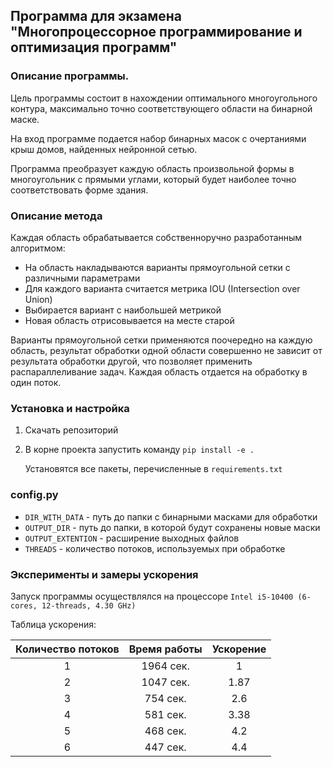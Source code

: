 ## Программа для экзамена "Многопроцессорное программирование и оптимизация программ"

### Описание программы.
Цель программы состоит в нахождении оптимального многоугольного контура, максимально точно соответствующего области на бинарной маске.

На вход программе подается набор бинарных масок с очертаниями крыш домов, найденных нейронной сетью.

Программа преобразует каждую область произвольной формы в многоугольник с прямыми углами, который будет наиболее точно соответствовать форме здания. 

### Описание метода
Каждая область обрабатывается собственноручно разработанным алгоритмом:
- На область накладываются варианты прямоугольной сетки с различными параметрами
- Для каждого варианта считается метрика IOU (Intersection over Union)
- Выбирается вариант с наибольшей метрикой
- Новая область отрисовывается на месте старой

Варианты прямоугольной сетки применяются поочередно на каждую область,
результат обработки одной области совершенно не зависит от результата обработки другой, что позволяет применить распараллеливание задач.
Каждая область отдается на обработку в один поток.

### Установка и настройка
1. Скачать репозиторий
2. В корне проекта запустить команду `pip install -e .`

    Установятся все пакеты, перечисленные в `requirements.txt`

### config.py
- `DIR_WITH_DATA` - путь до папки с бинарными масками для обработки
- `OUTPUT_DIR` - путь до папки, в которой будут сохранены новые маски
- `OUTPUT_EXTENTION` - расширение выходных файлов
- `THREADS` - количество потоков, используемых при обработке

### Эксперименты и замеры ускорения
Запуск программы осуществлялся на процессоре `Intel i5-10400 (6-cores, 12-threads, 4.30 GHz)`

Таблица ускорения:

| Количество потоков | Время работы | Ускорение |
| :--------:       |    :----:   |          :---: |
|1|1964 сек.|1|
|2|1047 сек.|1.87|
|3|754 сек.|2.6|
|4|581 сек.|3.38|
|5|468 сек.|4.2|
|6|447 сек.|4.4|

 
